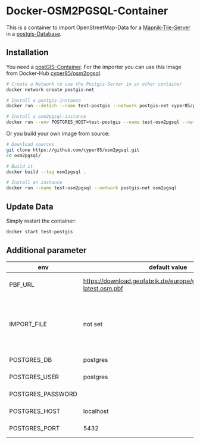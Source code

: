 # Docker-OSM2PGSQL-Container

This is a container to import OpenStreetMap-Data for a [Mapnik-Tile-Server](https://cloud.docker.com/repository/docker/cyper85/mapnik/) in a [postgis-Database](https://hub.docker.com/r/cyper85/postgis).


## Installation

You need a [postGIS-Container](https://github.com/cyper85/postgis). For the importer you can use this Image from Docker-Hub [cyper85/osm2pgsql](https://hub.docker.com/r/cyper85/osm2pgsql).

```bash
# Create a Network to use the Postgis-Server in an other container
docker network create postgis-net

# Install a postgis-instance
docker run --detach --name test-postgis --network postgis-net cyper85/postgis

# Install a osm2pgsql-instance
docker run --env POSTGRES_HOST=test-postgis --name test-osm2pgsql --network postgis-net cyper85/osm2pgsql
```

Or you build your own image from source:

```bash
# Download sources
git clone https://github.com/cyper85/osm2pgsql.git
cd osm2pgsql/

# Build it
docker build --tag osm2pgsql .

# Install an instance
docker run --name test-osm2pgsql --network postgis-net osm2pgsql
```

## Update Data
Simply restart the container:

```bash
docker start test-postgis 
```

## Additional parameter

env | default value | description 
------------ | ------------- | -------------
PBF_URL | https://download.geofabrik.de/europe/germany/thueringen-latest.osm.pbf | URL to PBF-File to import
IMPORT_FILE | not set | If this is set PBF_URL is ignored and the local file is used instead
POSTGRES_DB | postgres | Database-Name
POSTGRES_USER | postgres | Database-User
POSTGRES_PASSWORD |  | Database-Password
POSTGRES_HOST | localhost | Database-Hostname
POSTGRES_PORT | 5432 | Database-Port
